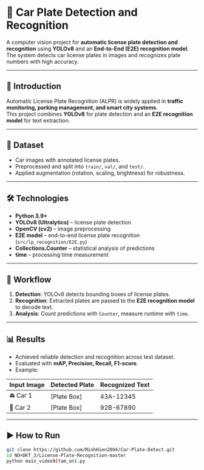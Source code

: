 # 🚗 Car Plate Detection and Recognition  

A computer vision project for **automatic license plate detection and recognition** using **YOLOv8** and an **End-to-End (E2E) recognition model**.  
The system detects car license plates in images and recognizes plate numbers with high accuracy.  

---

## 📌 Introduction
Automatic License Plate Recognition (ALPR) is widely applied in **traffic monitoring, parking management, and smart city systems**.  
This project combines **YOLOv8** for plate detection and an **E2E recognition model** for text extraction.  

---

## 📂 Dataset
- Car images with annotated license plates.  
- Preprocessed and split into `train/`, `val/`, and `test/`.  
- Applied augmentation (rotation, scaling, brightness) for robustness.  

---

## 🛠️ Technologies
- **Python 3.9+**  
- **YOLOv8 (Ultralytics)** – license plate detection  
- **OpenCV (cv2)** – image preprocessing  
- **E2E model** – end-to-end license plate recognition (`src/lp_recognition/E2E.py`)  
- **Collections.Counter** – statistical analysis of predictions  
- **time** – processing time measurement  

---

## 🚀 Workflow
1. **Detection**: YOLOv8 detects bounding boxes of license plates.  
2. **Recognition**: Extracted plates are passed to the **E2E recognition model** to decode text.  
3. **Analysis**: Count predictions with `Counter`, measure runtime with `time`.  

---

## 📊 Results
- Achieved reliable detection and recognition across test dataset.  
- Evaluated with **mAP, Precision, Recall, F1-score**.  
- Example:  

| Input Image | Detected Plate | Recognized Text |
|-------------|---------------|-----------------|
| 🚘 Car 1    | [Plate Box]   | 43A-12345       |
| 🚙 Car 2    | [Plate Box]   | 92B-67890       |

---

## ▶️ How to Run
```bash
git clone https://github.com/MinhHien2004/Car-Plate-Detect.git
cd ND+DKT_3/License-Plate-Recognition-master
python main_video9(tam_on).py
